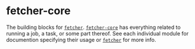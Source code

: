 # fetcher-core

The building blocks for [`fetcher`][fetcher]. [`fetcher-core`][fetcher-core] has everything related to running a job, a task, or some part thereof. See each individual module for documention specifying their usage or [`fetcher`][fetcher] for more info.

[fetcher]: https://docs.rs/crate/fetcher/latest
[fetcher-core]: https://docs.rs/fetcher-core/latest/fetcher_core

